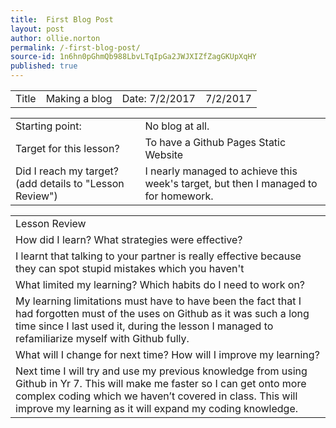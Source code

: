 ```yaml
---
title:  First Blog Post
layout: post
author: ollie.norton
permalink: /-first-blog-post/
source-id: 1n6hn0pGhmQb988LbvLTqIpGa2JWJXIZfZagGKUpXqHY
published: true
---
```

        

<table>
  <tr>
    <td>Title</td>
    <td>Making a blog</td>
    <td>Date: 7/2/2017</td>
    <td>7/2/2017</td>
  </tr>
</table>


<table>
  <tr>
    <td>Starting point:</td>
    <td>No blog at all.</td>
  </tr>
  <tr>
    <td>Target for this lesson?</td>
    <td>To have a Github Pages Static Website</td>
  </tr>
  <tr>
    <td>Did I reach my target? 
(add details to "Lesson Review")</td>
    <td> I nearly managed to achieve this week's target, but then I managed to for homework. </td>
  </tr>
</table>


<table>
  <tr>
    <td>Lesson Review</td>
  </tr>
  <tr>
    <td>How did I learn? What strategies were effective? </td>
  </tr>
  <tr>
    <td>I learnt that talking to your partner is really effective because they can spot stupid mistakes which you haven't </td>
  </tr>
  <tr>
    <td>What limited my learning? Which habits do I need to work on? </td>
  </tr>
  <tr>
    <td>My learning limitations must have to have been the fact that I had forgotten must of the uses on Github as it was such a long time since I last used it, during the lesson I managed to refamiliarize myself with Github fully. </td>
  </tr>
  <tr>
    <td>What will I change for next time? How will I improve my learning?</td>
  </tr>
  <tr>
    <td>Next time I will try and use my previous knowledge from using Github in Yr 7. This will make me faster so I can get onto more complex coding which we haven’t covered in class. This will improve my learning as it will expand my coding knowledge. </td>
  </tr>
</table>


